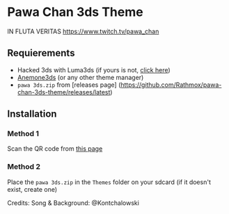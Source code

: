 # Pawa Chan 3ds Theme

IN FLUTA VERITAS
https://www.twitch.tv/pawa_chan

## Requierements

- Hacked 3ds with Luma3ds (if yours is not, [click here](https://3ds.hacks.guide/))
- [Anemone3ds](https://github.com/astronautlevel2/Anemone3DS) (or any other theme manager)
- `pawa 3ds.zip` from [releases page] (https://github.com/Rathmox/pawa-chan-3ds-theme/releases/latest)

## Installation

### Method 1

Scan the QR code from [this page](https://themeplaza.art/item/52376)

### Method 2

Place the `pawa 3ds.zip` in the `Themes` folder on your sdcard (if it doesn't exist, create one)


Credits:
Song & Background: @Kontchalowski

